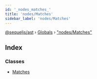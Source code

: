 ```yaml
---
id: '_nodes_matches_'
title: 'nodes/Matches'
sidebar_label: 'nodes/Matches'
---
```


[@sequeljs/ast](../index.md) › [Globals](../globals.md) ›
["nodes/Matches"](_nodes_matches_.md)

## Index

### Classes

- [Matches](../classes/_nodes_matches_.matches.md)
